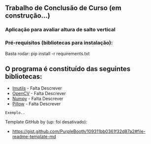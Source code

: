 ## Trabalho de Conclusão de Curso (em construção...)

### Aplicação para avaliar altura de salto vertical

### Pré-requisitos (bibliotecas para instalação):

Basta rodar:
  pip install -r requirements.txt
  
## O programa é constituído das seguintes bibliotecas:

* [Imutils](https://pypi.org/project/imutils/) - Falta Descrever
* [OpenCV](https://pypi.org/project/opencv/) - Falta Descrever
* [Numpy](https://pypi.org/project/numpy/) - Falta Descrever
* [Pillow](https://pypi.org/project/pillow/) - Falta Descrever

```
Exemplo..
```

Template GitHub by (up: foi desativado):
* https://gist.github.com/PurpleBooth/109311bb0361f32d87a2#file-readme-template-md

